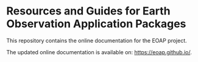 # Resources and Guides for Earth Observation Application Packages

This repository contains the online documentation for the EOAP project. 

The updated online documentation is available on: https://eoap.github.io/.